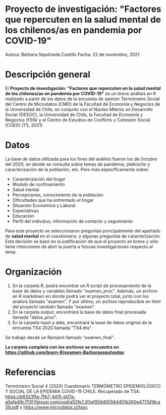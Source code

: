 # Proyecto de investigación: "Factores que repercuten en la salud mental de los chilenos/as en pandemia por COVID-19"
Autora: Bárbara Sepúlveda Castillo
Fecha: 22 de noviembre, 2021

# Descripción general

El **Proyecto de investigación: "Factores que repercuten en la salud mental de los chilenos/as en pandemia por COVID-19"** es un breve análisis en R realizado a partir de los datos de la encuesta de opinión Termómetro Social del Centro de Microdatos (CMD) de la Facultad de Economía y Negocios de la Universidad de Chile, en conjunto con el Núcleo Milenio en Desarrollo Social (DESOC), la Universidad de Chile, la Facultad de Economía y Negocios (FEN) y el Centro de Estudios de Conflicto y Cohesión Social (COES) (TS, 2021)

# Datos
La base de datos utilizada para los fines del análisis fueron los de Octubre del 2020, en donde se consulta sobre temas de pandemia, plebiscito y caracterización de la población, etc. Pero más específicamente sobre: 
- Caracterización del hogar
- Modulo de confinamiento 
- Salud mental 
- Percepciones, conocimiento de la población 
- Dificultades que ha enfrentado el hogar
- Situación Económica y Laboral
- Expectativas
- Educación
- Perfil del individuo, información de contacto y seguimiento

Para este proyecto se seleccionaron preguntas principalmente del apartado de **salud mental** en el cuestionario, y algunas preguntas de caracterización. Esta decisión se basó en la justificación de que el proyecto es breve y sólo tiene intenciones de abrir la puerta a futuras investigaciones respecto al tema. 

# Organización 

1. En la carpeta R, podrá encontrar un R script de procesamiento de la base de datos y variables llamado "examen_proc". Además, un archivo en R markdown en donde podrá ver el proyecto total, junto con los análisis llamado "examen". Y por último, un archivo reproducible en html del proyecto también llamado "examen".  
2. En la carpeta output, encontrará la base de datos final procesada llamada "datos_proc". 
3. En la carpeta input y data, encontrará la base de datos original de la encuesta TS4 2020 llamada "TS4.dta". 

Se trabajó desde un Rproject llamado "examen_final". 

**La carpeta completa con los archivos se encuentra en https://github.com/learn-R/examen-Barbarasepulvedac** 

# Referencias
Termómetro Social 4 (2020) Cuestionario TERMÓMETRO EPIDEMIOLÓGICO Y SOCIAL DE LA EPIDEMIA COVID-19 CHILE. Recuperado de TS4: https://b6323ffa-7fb7-4415-b07a-a0afa49c7f3f.filesusr.com/ugd/a52fe7_63af959d05584451b260e4717d18ca39.pdf y https://www.microdatos.cl/tsoc
